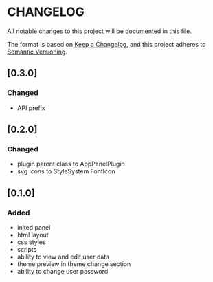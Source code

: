 # CHANGELOG

All notable changes to this project will be documented in this file.

The format is based on [Keep a Changelog](https://keepachangelog.com/en/1.0.0/),
and this project adheres to [Semantic Versioning](https://semver.org/spec/v2.0.0.html).

## [0.3.0]

### Changed

- API prefix

## [0.2.0]

### Changed

- plugin parent class to AppPanelPlugin
- svg icons to StyleSystem FontIcon

## [0.1.0]

### Added

- inited panel
- html layout
- css styles
- scripts
- ability to view and edit user data
- theme preview in theme change section
- ability to change user password
